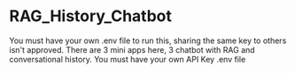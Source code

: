 # RAG_History_Chatbot

You must have your own .env file to run this, sharing the same key to others isn't approved.
There are 3 mini apps here, 3 chatbot with RAG and conversational history. 
You must have your own API Key .env file 
